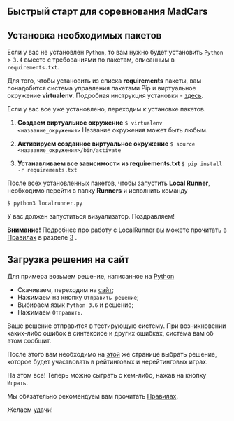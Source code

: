 ## Быстрый старт для соревнования MadCars

## Установка необходимых пакетов

Если у вас не установлен `Python`, то вам нужно будет установить `Python` > `3.4` вместе с требованиями по пакетам, описанным в `requirements.txt`.

Для того, чтобы установить из списка **requirements** пакеты, вам понадобится система управления пакетами Pip и виртуальное окружение **virtualenv**. Подробная инструкция установки - [здесь](https://packaging.python.org/guides/installing-using-pip-and-virtualenv/).

Если у вас все уже установлено, переходим к установке пакетов.

1. **Создаем виртуальное окружение**
```$ virtualenv <название_окружения>```
Название окружения может быть любым.

2. **Активируем созданное виртуальное окружение**
```$ source <название_окружения>/bin/activate```

3. **Устанавливаем все зависимости из requirements.txt**
```$ pip install -r requirements.txt```

После всех установленных пакетов, чтобы запустить **Local Runner**, необходимо перейти в папку **Runners** и исполнить команду 

```$ python3 localrunner.py```

У вас должен запуститься визуализатор. Поздравляем!

**Внимание!** Подробнее про работу с LocalRunner вы можете прочитать в [Правилах](RULES.md) в разделе [3](RULES.md#3-Особенности-запуска-local-runner) .

## Загрузка решения на сайт
Для примера возьмем решение, написанное на [Python](https://github.com/MailRuChamps/miniaicups/blob/master/madcars/examples/python2(3)/main.py)

* Скачиваем, переходим на [сайт](https://aicups.ru/profile/);
* Нажимаем на кнопку `Отправить решение`;
* Выбираем язык `Python 3.6` и решение;
* Нажимаем `Отправить`.

Ваше решение отправится в тестирующую систему. При возникновении каких-либо ошибок в синтаксисе и других ошибках, система вам об этом сообщит.

После этого вам необходимо на [этой](https://aicups.ru/profile/#solutions) же странице выбрать решение, которое будет участвовать в рейтинговых и нерейтинговых играх.

На этом все! Теперь можно сыграть с кем-либо, нажав на кнопку `Играть`.

Мы обязательно рекомендуем вам прочитать [Правилах](Rules.md).

Желаем удачи!

